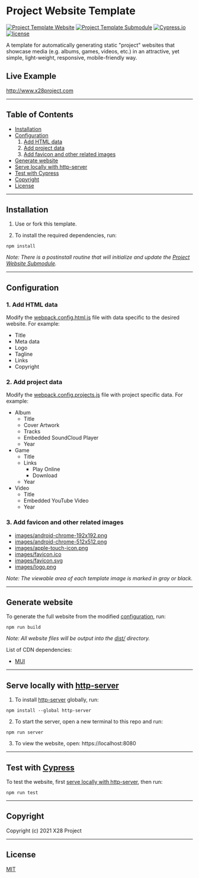 # Project Website Template

[![Project Template Website](https://img.shields.io/github/package-json/v/x28project/project-website-template)](https://github.com/x28project/project-website-template)
[![Project Template Submodule](https://img.shields.io/github/package-json/v/x28project/project-website-submodule?label=project-website-submodule)](https://github.com/x28project/project-website-submodule)
[![Cypress.io](https://img.shields.io/badge/tested%20with-Cypress-04C38E)](https://www.cypress.io/)
[![license](https://img.shields.io/github/license/x28project/project-website-template)](LICENSE)

A template for automatically generating static "project" websites that showcase media (e.g. albums, games, videos, etc.) in an attractive, yet simple, light-weight, responsive, mobile-friendly way.

## Live Example

http://www.x28project.com

---

## Table of Contents

- [Installation](#installation)
- [Configuration](#configuration)
  1. [Add HTML data](#1-add-html-data)
  2. [Add project data](#2-add-project-data)
  3. [Add favicon and other related images](#3-add-favicon-and-other-related-images)
- [Generate website](#generate-website)
- [Serve locally with http-server](#serve-locally-with-http-server)
- [Test with Cypress](#test-with-cypress)
- [Copyright](#copyright)
- [License](#license)

---

## Installation

1. Use or fork this template.

2. To install the required dependencies, run: <br />

```
npm install
```

_Note: There is a postinstall routine that will initialize and update the [Project Website Submodule](https://github.com/x28project/project-website-submodule)._

---

## Configuration

### 1. Add HTML data

Modify the [webpack.config.html.js](webpack.config.html.js) file with data specific to the desired website. For example:

- Title
- Meta data
- Logo
- Tagline
- Links
- Copyright

### 2. Add project data

Modify the [webpack.config.projects.js](webpack.config.projects.js) file with project specific data. For example:

- Album
  - Title
  - Cover Artwork
  - Tracks
  - Embedded SoundCloud Player
  - Year
- Game
  - Title
  - Links
    - Play Online
    - Download
  - Year
- Video
  - Title
  - Embedded YouTube Video
  - Year

### 3. Add favicon and other related images

- [images/android-chrome-192x192.png](images/android-chrome-192x192.png)
- [images/android-chrome-512x512.png](images/android-chrome-512x512.png)
- [images/apple-touch-icon.png](images/apple-touch-icon.png)
- [images/favicon.ico](images/favicon.ico)
- [images/favicon.svg](images/favicon.svg)
- [images/logo.png](images/logo.png)

_Note: The viewable area of each template image is marked in gray or black._

---

## Generate website

To generate the full website from the modified [configuration](#configuration), run:

```
npm run build
```

_Note: All website files will be output into the [dist/](dist/) directory._

List of CDN dependencies:

- [MUI](https://www.muicss.com/)

---

## Serve locally with [http-server](https://www.npmjs.com/package/http-server)

1. To install [http-server](https://www.npmjs.com/package/http-server) globally, run:

```
npm install --global http-server
```

2. To start the server, open a new terminal to this repo and run:

```
npm run server
```

3. To view the website, open: https://localhost:8080

---

## Test with [Cypress](https://www.cypress.io)

To test the website, first [serve locally with http-server](#serve-locally-with-http-server), then run:

```
npm run test
```

---

## Copyright

Copyright (c) 2021 X28 Project

---

## License

[MIT](LICENSE)
